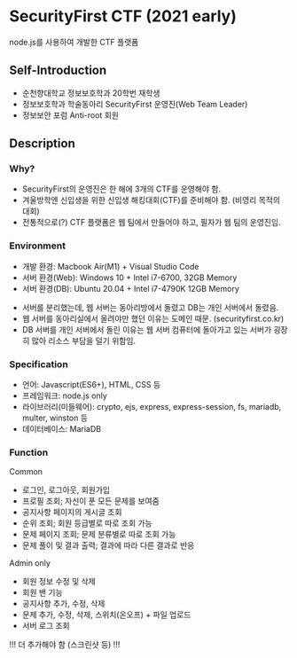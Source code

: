 # SecurityFirst CTF (2021 early)

node.js를 사용하여 개발한 CTF 플랫폼

## Self-Introduction

- 순천향대학교 정보보호학과 20학번 재학생
- 정보보호학과 학술동아리 SecurityFirst 운영진(Web Team Leader)
- 정보보안 포럼 Anti-root 회원

## Description

### Why?

- SecurityFirst의 운영진은 한 해에 3개의 CTF를 운영해야 함.
- 겨울방학엔 신입생을 위한 신입생 해킹대회(CTF)를 준비해야 함. (비영리 목적의 대회)
- 전통적으로(?) CTF 플랫폼은 웹 팀에서 만들어야 하고, 필자가 웹 팀의 운영진임.

### Environment

- 개발 환경: Macbook Air(M1) + Visual Studio Code
- 서버 환경(Web): Windows 10 + Intel i7-6700, 32GB Memory
- 서버 환경(DB): Ubuntu 20.04 + Intel i7-4790K 12GB Memory

+ 서버를 분리했는데, 웹 서버는 동아리방에서 돌렸고 DB는 개인 서버에서 돌렸음.
+ 웹 서버를 동아리실에서 올려야만 했던 이유는 도메인 때문. (securityfirst.co.kr)
+ DB 서버를 개인 서버에서 돌린 이유는 웹 서버 컴퓨터에 돌아가고 있는 서버가 굉장히 많아 리소스 부담을 덜기 위함임.

### Specification

- 언어: Javascript(ES6+), HTML, CSS 등
- 프레임워크: node.js only
- 라이브러리(미들웨어): crypto, ejs, express, express-session, fs, mariadb, multer, winston 등
- 데이터베이스: MariaDB

### Function

Common

- 로그인, 로그아웃, 회원가입
- 프로필 조회; 자신이 푼 모든 문제를 보여줌
- 공지사항 페이지의 게시글 조회
- 순위 조회; 회원 등급별로 따로 조회 가능
- 문제 페이지 조회; 문제 분류별로 따로 조회 가능
- 문제 풀이 및 결과 출력; 결과에 따라 다른 결과로 반응

Admin only

- 회원 정보 수정 및 삭제
- 회원 밴 기능
- 공지사항 추가, 수정, 삭제
- 문제 추가, 수정, 삭제, 스위치(온오프) + 파일 업로드
- 서버 로그 조회

!!! 더 추가해야 함 (스크린샷 등) !!!
